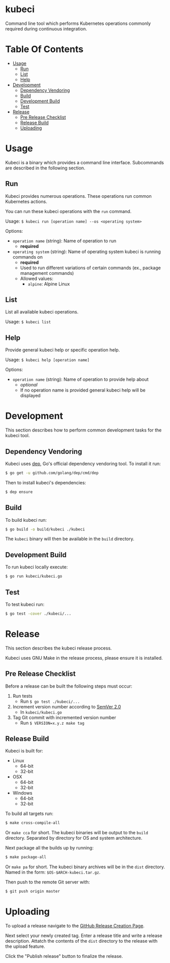 # kubeci
Command line tool which performs Kubernetes operations commonly required during continuous integration.

# Table Of Contents
- [Usage](#usage)
    - [Run](#run)
    - [List](#list)
    - [Help](#help)
- [Development](#development)
    - [Dependency Vendoring](#dependency-vendoring)
    - [Build](#build)
    - [Development Build](#development-build)
    - [Test](#test)
- [Release](#release)
    - [Pre Release Checklist](#pre-release-checklist)
    - [Release Build](#release-build)
    - [Uploading](#uploading)

# Usage
Kubeci is a binary which provides a command line interface. Subcommands are described in the following section.

## Run
Kubeci provides numerous operations. These operations run common Kubernetes actions.  

You can run these kubeci operations with the `run` command.  

Usage: `$ kubeci run [operation name] --os <operating system>`

Options:

- `operation name` (string): Name of operation to run
    - **required**
- `operating system` (string): Name of operating system kubeci is running commands on
    - **required**
    - Used to run different variations of certain commands (ex., package management commands)
    - Allowed values:
        - `alpine`: Alpine Linux

## List
List all available kubeci operations.

Usage: `$ kubeci list`

## Help
Provide general kubeci help or specific operation help.  

Usage: `$ kubeci help [operation name]`

Options:

- `operation name` (string): Name of operation to provide help about
    - *optional*
    - If no operation name is provided general kubeci help will be displayed
    
# Development
This section describes how to perform common development tasks for the kubeci tool.

## Dependency Vendoring
Kubeci uses [dep](https://github.com/golang/dep), Go's official dependency vendoring tool. To install it run:  

```bash
$ go get -u github.com/golang/dep/cmd/dep
```

Then to install kubeci's dependencies:

```bash
$ dep ensure
```

## Build
To build kubeci run:

```bash
$ go build -o build/kubeci ./kubeci
```

The `kubeci` binary will then be available in the `build` directory.

## Development Build
To run kubeci locally execute:

```bash
$ go run kubeci/kubeci.go
```

## Test
To test kubeci run:

```bash
$ go test -cover ./kubeci/...
```

# Release
This section describes the kubeci release process.  

Kubeci uses GNU Make in the release process, please ensure it is installed.

## Pre Release Checklist
Before a release can be built the following steps must occur:

1. Run tests
    - Run `$ go test ./kubeci/...`
1. Increment version number according to [SemVer 2.0](http://semver.org/)
    - In `kubeci/kubeci.go`
2. Tag Git commit with incremented version number
    - Run `$ VERSION=x.y.z make tag`

## Release Build
Kubeci is built for:

- Linux
    - 64-bit
    - 32-bit
- OSX
    - 64-bit
    - 32-bit
- Windows
    - 64-bit
    - 32-bit
    
To build all targets run:

```bash
$ make cross-compile-all
```

Or `make cca` for short. The kubeci binaries will be output to the `build` directory. Separated by directory for OS and 
system architecture.  

Next package all the builds up by running:

```bash
$ make package-all
```

Or `make pa` for short. The kubeci binary archives will be in the `dist` directory. Named in the form: 
`$OS-$ARCH-kubeci.tar.gz`.

Then push to the remote Git server with:  

```bash
$ git push origin master
```

# Uploading
To upload a release navigate to the [GitHub Release Creation Page](https://github.com/Noah-Huppert/kubeci/releases/new).  

Next select your newly created tag. Enter a release title and write a release description. Attatch the contents of the 
`dist` directory to the release with the upload feature.

Click the "Publish release" button to finalize the release.
